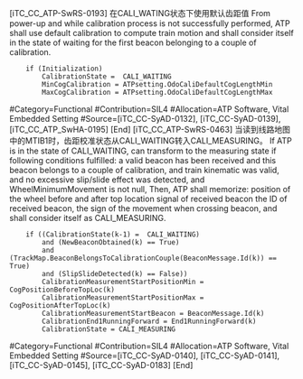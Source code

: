 ﻿
[iTC_CC_ATP-SwRS-0193]
在CALI_WATING状态下使用默认齿距值
From power-up and while calibration process is not successfully performed, ATP shall use default calibration to compute train motion and shall consider itself in the state of waiting for the first beacon belonging to a couple of calibration.
```
	if (Initialization)
	    CalibrationState =  CALI_WAITING
	    MinCogCalibration = ATPsetting.OdoCaliDefaultCogLengthMin
	    MaxCogCalibration = ATPsetting.OdoCaliDefaultCogLengthMax
```
\#Category=Functional
\#Contribution=SIL4
\#Allocation=ATP Software, Vital Embedded Setting
\#Source=[iTC_CC-SyAD-0132], [iTC_CC-SyAD-0139], [iTC_CC_ATP_SwHA-0195]
[End]
[iTC_CC_ATP-SwRS-0463]
当读到线路地图中的MTIB1时，齿距校准状态从CALI_WAITING转入CALI_MEASURING。
If ATP is in the state of CALI_WAITING, can transform to the measuring state if following conditions fulfilled:
a valid beacon has been received and this beacon belongs to a couple of calibration,
and train kinematic was valid,
and no excessive slip/slide effect was detected,
and WheelMinimumMovement is not null,
Then, ATP shall memorize:
position of the wheel before and after top location signal of received beacon
the ID of received beacon,
the sign of the movement when crossing beacon,
and shall consider itself as CALI_MEASURING.
```
	if ((CalibrationState(k-1) =  CALI_WAITING)
	    and (NewBeaconObtained(k) == True)
	    and (TrackMap.BeaconBelongsToCalibrationCouple(BeaconMessage.Id(k)) == True)
	    and (SlipSlideDetected(k) == False))
	    CalibrationMeasurementStartPositionMin = CogPositionBeforeTopLoc(k)
	    CalibrationMeasurementStartPositionMax = CogPositionAfterTopLoc(k)
	    CalibrationMeasurementStartBeacon = BeaconMessage.Id(k)
	    CalibrationEnd1RunningForward = End1RunningForward(k)
	    CalibrationState = CALI_MEASURING
```
\#Category=Functional
\#Contribution=SIL4
\#Allocation=ATP Software, Vital Embedded Setting
\#Source=[iTC_CC-SyAD-0140], [iTC_CC-SyAD-0141], [iTC_CC-SyAD-0145], [iTC_CC-SyAD-0183]
[End]
